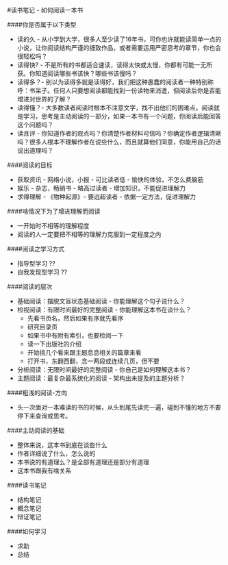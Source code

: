 #读书笔记 - 如何阅读一本书

####你是否属于以下类型
- 读的久 - 从小学到大学，很多人至少读了16年书，可你也许就能读简单一点的小说，让你阅读结构严谨的细致作品，或者需要运用严密思考的章节，你也会很轻松吗？
- 读得快? - 不是所有的书都适合速读，读得太快或太慢，你都有可能一无所获。你知道阅读哪些书该快？哪些书该慢吗？
- 读得多？- 别以为读得多就是读得好，我们把这种愚蠢的阅读者一种特别称呼：书呆子。任何人只要想阅读都能找到一份读物来消遣，但阅读后你是否能增进对世界的了解？
- 读得懂？- 大多数读者阅读时根本不注意文字，找不出他们的困难点。阅读就是学习，思考是主动阅读的一部分，如果一本书有一个问题，你阅读后能回答这个问题吗？
- 读且评 - 你知道作者的观点吗？你清楚作者材料可信吗？你确定作者逻辑清晰吗？很多人根本不理解作者在说些什么，而且就算他们同意，你能用自己的话说出道理吗？

####阅读的目标
- 获取资讯 - 网络小说，小报 - 可比读者低 - 愉快的体验，不怎么费脑筋
- 娱乐 - 杂志，畅销书 - 略高过读者 - 增加知识，不能促进理解力
- 求得理解 - 《物种起源》- 要远超读者 - 依据一定方法，促进理解力

####啥情况下为了增进理解而阅读
- 一开始时不相等的理解程度
- 阅读的人一定要把不相等的理解力克服到一定程度之内

####阅读之学习方式
- 指导型学习 ??
- 自我发现型学习 ??

####阅读的层次
- 基础阅读：摆脱文盲状态基础阅读 - 你能理解这个句子说什么？
- 检视阅读：有限时间最好的完整阅读 - 你能理解这本书在谈什么？
	- 先看书页名，然后如果有序就先看序
	- 研究目录页
	- 如果书中有附有索引，也要检阅一下
	- 读一下出版社的介绍
	- 开始挑几个看来跟主题息息相关的篇章来看
	- 打开书，东翻西翻，念一两段或连续几页，但不要
- 分析阅读：无限时间最好的完整阅读 - 你自己是如何理解这本书？
- 主题阅读：最复杂最系统化的阅读 - 架构出未提及的主题分析？

####粗浅的阅读-方向
- 头一次面对一本难读的书的时候，从头到尾先读完一遍，碰到不懂的地方不要停下来查询或思考。

####主动阅读的基础
- 整体来说，这本书到底在谈些什么
- 作者详细说了什么，怎么说的	
- 本书说的有道理么？是全部有道理还是部分有道理
- 这本书跟我有啥关系

####读书笔记
- 结构笔记
- 概念笔记
- 辩证笔记

####如何学习
- 求助
- 总结






















